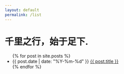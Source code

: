 ```yaml
---
layout: default
permalink: /list
---
```

<div class="home home-list">
  <h1 class="page-heading">千里之行，始于足下.</h1>
  <ul class="post-list">
    {% for post in site.posts %}
      <li>
        <time>{{ post.date | date: "%Y-%m-%d" }}</time>
        <a class="post-link" href="{{ post.url | prepend: site.baseurl }}" title="{{ post.title }}">{{ post.title }}</a>
      </li>
    {% endfor %}
  </ul>
</div>
